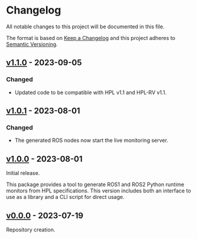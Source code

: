 # Changelog
All notable changes to this project will be documented in this file.

The format is based on [Keep a Changelog](http://keepachangelog.com/en/1.0.0/)
and this project adheres to [Semantic Versioning](http://semver.org/spec/v2.0.0.html).

## [v1.1.0](https://github.com/HAROS-framework/hpl-rv-ros/releases/tag/v1.1.0) - 2023-09-05
### Changed
- Updated code to be compatible with HPL v1.1 and HPL-RV v1.1.

## [v1.0.1](https://github.com/HAROS-framework/hpl-rv-ros/releases/tag/v1.0.1) - 2023-08-01
### Changed
- The generated ROS nodes now start the live monitoring server.

## [v1.0.0](https://github.com/HAROS-framework/hpl-rv-ros/releases/tag/v1.0.0) - 2023-08-01
Initial release.

This package provides a tool to generate ROS1 and ROS2 Python runtime monitors from HPL specifications.
This version includes both an interface to use as a library and a CLI script for direct usage.

## [v0.0.0](https://github.com/HAROS-framework/hpl-rv-ros/releases/tag/v0.0.0) - 2023-07-19
Repository creation.
